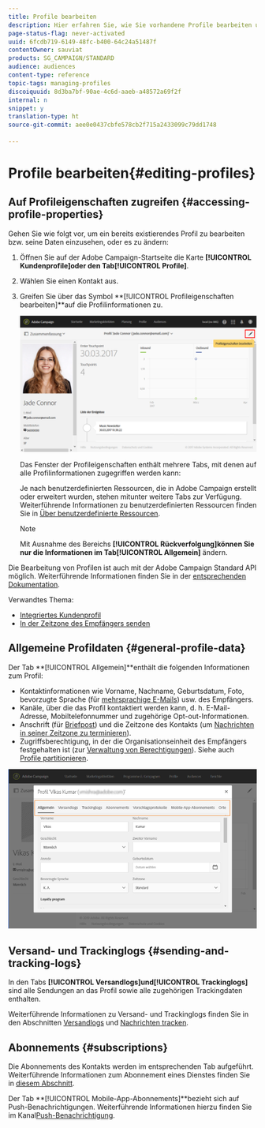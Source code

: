 ```yaml
---
title: Profile bearbeiten
description: Hier erfahren Sie, wie Sie vorhandene Profile bearbeiten und auf Kontaktinformationen, bevorzugte Kanäle, Trackinglogs, Abonnements etc. zugreifen.
page-status-flag: never-activated
uuid: 6fcdb719-6149-48fc-b400-64c24a51487f
contentOwner: sauviat
products: SG_CAMPAIGN/STANDARD
audience: audiences
content-type: reference
topic-tags: managing-profiles
discoiquuid: 8d3ba7bf-90ae-4c6d-aaeb-a48572a69f2f
internal: n
snippet: y
translation-type: ht
source-git-commit: aee0e0437cbfe578cb2f715a2433099c79dd1748

---
```



# Profile bearbeiten{#editing-profiles}

## Auf Profileigenschaften zugreifen {#accessing-profile-properties}

Gehen Sie wie folgt vor, um ein bereits existierendes Profil zu bearbeiten bzw. seine Daten einzusehen, oder es zu ändern:

1. Öffnen Sie auf der Adobe Campaign-Startseite die Karte **[!UICONTROL Kundenprofile]**oder den Tab**[!UICONTROL  Profile]**.
1. Wählen Sie einen Kontakt aus.
1. Greifen Sie über das Symbol **[!UICONTROL Profileigenschaften bearbeiten]**auf die Profilinformationen zu.

   ![](assets/profile_creation2.png)

   Das Fenster der Profileigenschaften enthält mehrere Tabs, mit denen auf alle Profilinformationen zugegriffen werden kann:

   Je nach benutzerdefinierten Ressourcen, die in Adobe Campaign erstellt oder erweitert wurden, stehen mitunter weitere Tabs zur Verfügung. Weiterführende Informationen zu benutzerdefinierten Ressourcen finden Sie in [Über benutzerdefinierte Ressourcen](../../developing/using/data-model-concepts.md).

   >[!NOTE]
   >
   >Mit Ausnahme des Bereichs **[!UICONTROL Rückverfolgung]**können Sie nur die Informationen im Tab**[!UICONTROL  Allgemein]** ändern.

Die Bearbeitung von Profilen ist auch mit der Adobe Campaign Standard API möglich. Weiterführende Informationen finden Sie in der [entsprechenden Dokumentation](../../api/using/updating-profiles.md).

Verwandtes Thema:

* [Integriertes Kundenprofil](../../audiences/using/integrated-customer-profile.md)
* [In der Zeitzone des Empfängers senden](../../sending/using/sending-messages-at-the-recipient-s-time-zone.md)

## Allgemeine Profildaten  {#general-profile-data}

Der Tab **[!UICONTROL Allgemein]**enthält die folgenden Informationen zum Profil:

* Kontaktinformationen wie Vorname, Nachname, Geburtsdatum, Foto, bevorzugte Sprache (für [mehrsprachige E-Mails](../../channels/using/creating-a-multilingual-email.md)) usw. des Empfängers.
* Kanäle, über die das Profil kontaktiert werden kann, d. h. E-Mail-Adresse, Mobiltelefonnummer und zugehörige Opt-out-Informationen.
* Anschrift (für [Briefpost](../../channels/using/about-direct-mail.md)) und die Zeitzone des Kontakts (um [Nachrichten in seiner Zeitzone zu terminieren](../../sending/using/sending-messages-at-the-recipient-s-time-zone.md)).
* Zugriffsberechtigung, in der die Organisationseinheit des Empfängers festgehalten ist (zur [Verwaltung von Berechtigungen](../../administration/using/about-access-management.md)). Siehe auch [Profile partitionieren](../../administration/using/organizational-units.md#partitioning-profiles).

![](assets/profile_creation4.png)

## Versand- und Trackinglogs  {#sending-and-tracking-logs}

In den Tabs **[!UICONTROL Versandlogs]**und**[!UICONTROL  Trackinglogs]** sind alle Sendungen an das Profil sowie alle zugehörigen Trackingdaten enthalten.

Weiterführende Informationen zu Versand- und Trackinglogs finden Sie in den Abschnitten [Versandlogs](../../sending/using/monitoring-a-delivery.md#delivery-logs) und [Nachrichten tracken](../../sending/using/tracking-messages.md).

## Abonnements  {#subscriptions}

Die Abonnements des Kontakts werden im entsprechenden Tab aufgeführt. Weiterführende Informationen zum Abonnement eines Dienstes finden Sie in [diesem Abschnitt](../../audiences/using/about-subscriptions.md).

Der Tab **[!UICONTROL Mobile-App-Abonnements]**bezieht sich auf Push-Benachrichtigungen. Weiterführende Informationen hierzu finden Sie im Kanal[Push-Benachrichtigung](../../channels/using/about-push-notifications.md).
